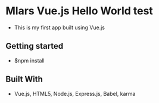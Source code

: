# Mlars Vue.js Hello World test
- This is my first app built using Vue.js

## Getting started
- $npm install

## Built With
- Vue.js, HTML5, Node.js, Express.js, Babel, karma
